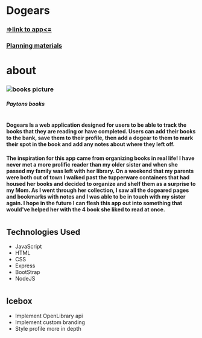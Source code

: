 # Dogears
### [=>link to app<=](https://dogears.fly.dev)
### [Planning materials](https://trello.com/invite/b/ei733D6Y/ATTI57a9a81a8f6719b47174b5f03f51776a2508B6C8/dogears)

# about
### ![books picture](https://i.imgur.com/B6bqjiX.jpg)
##### Paytons books
#
#### Dogears Is a web application designed for users to be able to track the books that they are reading or have completed. Users can add their books to the bank, save them to their profile, then add a dogear to them to mark their spot in the book and add any notes about where they left off. 
#### The inspiration for this app came from organizing books in real life! I have never met a more prolific reader than my older sister and when she passed my family was left with her library. On a weekend that my parents were both out of town I walked past the tupperware containers that had housed her books and decided to organize and shelf them as a surprise to my Mom. As I went through her collection, I saw all the dogeared pages and bookmarks with notes and I was able to be in touch with my sister again. I hope in the future I can flesh this app out into something that would've helped her with the 4 book she liked to read at once.
#
## Technologies Used
* JavaScript
* HTML
* CSS
* Express
* BootStrap
* NodeJS
#
## Icebox
* Implement OpenLibrary api
* Implement custom branding
* Style profile more in depth